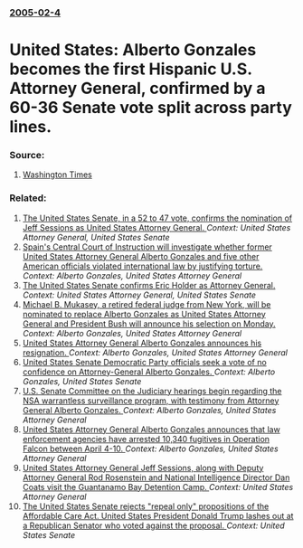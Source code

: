 ### [2005-02-4](/news/2005/02/4/index.md)

#  United States: Alberto Gonzales becomes the first Hispanic U.S. Attorney General, confirmed by a 60-36 Senate vote split across party lines. 




### Source:

1. [Washington Times](http://www.washtimes.com/national/20050204-123544-7508r.htm)

### Related:

1. [The United States Senate, in a 52 to 47 vote, confirms the nomination of Jeff Sessions as United States Attorney General. ](/news/2017/02/8/the-united-states-senate-in-a-52-to-47-vote-confirms-the-nomination-of-jeff-sessions-as-united-states-attorney-general.md) _Context: United States Attorney General, United States Senate_
2. [ Spain's Central Court of Instruction will investigate whether former United States Attorney General Alberto Gonzales and five other American officials violated international law by justifying torture. ](/news/2009/03/28/spain-s-central-court-of-instruction-will-investigate-whether-former-united-states-attorney-general-alberto-gonzales-and-five-other-america.md) _Context: Alberto Gonzales, United States Attorney General_
3. [ The United States Senate confirms Eric Holder as Attorney General. ](/news/2009/02/2/the-united-states-senate-confirms-eric-holder-as-attorney-general.md) _Context: United States Attorney General, United States Senate_
4. [ Michael B. Mukasey, a retired federal judge from New York, will be nominated to replace Alberto Gonzales as United States Attorney General and President Bush will announce his selection on Monday. ](/news/2007/09/16/michael-b-mukasey-a-retired-federal-judge-from-new-york-will-be-nominated-to-replace-alberto-gonzales-as-united-states-attorney-general.md) _Context: Alberto Gonzales, United States Attorney General_
5. [ United States Attorney General Alberto Gonzales announces his resignation. ](/news/2007/08/27/united-states-attorney-general-alberto-gonzales-announces-his-resignation.md) _Context: Alberto Gonzales, United States Attorney General_
6. [ United States Senate Democratic Party officials seek a vote of no confidence on Attorney-General Alberto Gonzales. ](/news/2007/05/17/united-states-senate-democratic-party-officials-seek-a-vote-of-no-confidence-on-attorney-general-alberto-gonzales.md) _Context: Alberto Gonzales, United States Senate_
7. [ U.S. Senate Committee on the Judiciary hearings begin regarding the NSA warrantless surveillance program, with testimony from Attorney General Alberto Gonzales. ](/news/2006/02/6/u-s-senate-committee-on-the-judiciary-hearings-begin-regarding-the-nsa-warrantless-surveillance-program-with-testimony-from-attorney-gene.md) _Context: Alberto Gonzales, United States Attorney General_
8. [ United States Attorney General Alberto Gonzales announces that law enforcement agencies have arrested 10,340 fugitives in Operation Falcon between April 4-10. ](/news/2005/04/14/united-states-attorney-general-alberto-gonzales-announces-that-law-enforcement-agencies-have-arrested-10-340-fugitives-in-operation-falcon.md) _Context: Alberto Gonzales, United States Attorney General_
9. [United States Attorney General Jeff Sessions, along with Deputy Attorney General Rod Rosenstein and National Intelligence Director Dan Coats visit the Guantanamo Bay Detention Camp. ](/news/2017/07/7/united-states-attorney-general-jeff-sessions-along-with-deputy-attorney-general-rod-rosenstein-and-national-intelligence-director-dan-coats.md) _Context: United States Attorney General_
10. [The United States Senate rejects "repeal only" propositions of the Affordable Care Act. United States President Donald Trump lashes out at a Republican Senator who voted against the proposal. ](/news/2017/07/26/the-united-states-senate-rejects-arepeal-onlya-propositions-of-the-affordable-care-act-united-states-president-donald-trump-lashes-out.md) _Context: United States Senate_
